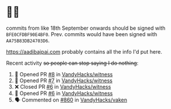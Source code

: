 # 👋🏻
<!--
**aadibajpai/aadibajpai** is a ✨ _special_ ✨ repository because its `README.md` (this file) appears on your GitHub profile.
-->
commits from like 18th September onwards should be signed with `BFE0CFDBF90E4BF0`. Prev. commits would have been signed with `AA75B83DB24703D6`.

https://aadibajpai.com probably contains all the info I'd put here.

Recent activity ~~so people can stop saying I do nothing~~:
<!--START_SECTION:activity-->
1. 💪 Opened PR [#8](https://github.com/VandyHacks/witness/pull/8) in [VandyHacks/witness](https://github.com/VandyHacks/witness)
2. 💪 Opened PR [#7](https://github.com/VandyHacks/witness/pull/7) in [VandyHacks/witness](https://github.com/VandyHacks/witness)
3. ❌ Closed PR [#6](https://github.com/VandyHacks/witness/pull/6) in [VandyHacks/witness](https://github.com/VandyHacks/witness)
4. 💪 Opened PR [#6](https://github.com/VandyHacks/witness/pull/6) in [VandyHacks/witness](https://github.com/VandyHacks/witness)
5. 🗣 Commented on [#860](https://github.com/VandyHacks/vaken/issues/860) in [VandyHacks/vaken](https://github.com/VandyHacks/vaken)
<!--END_SECTION:activity-->
